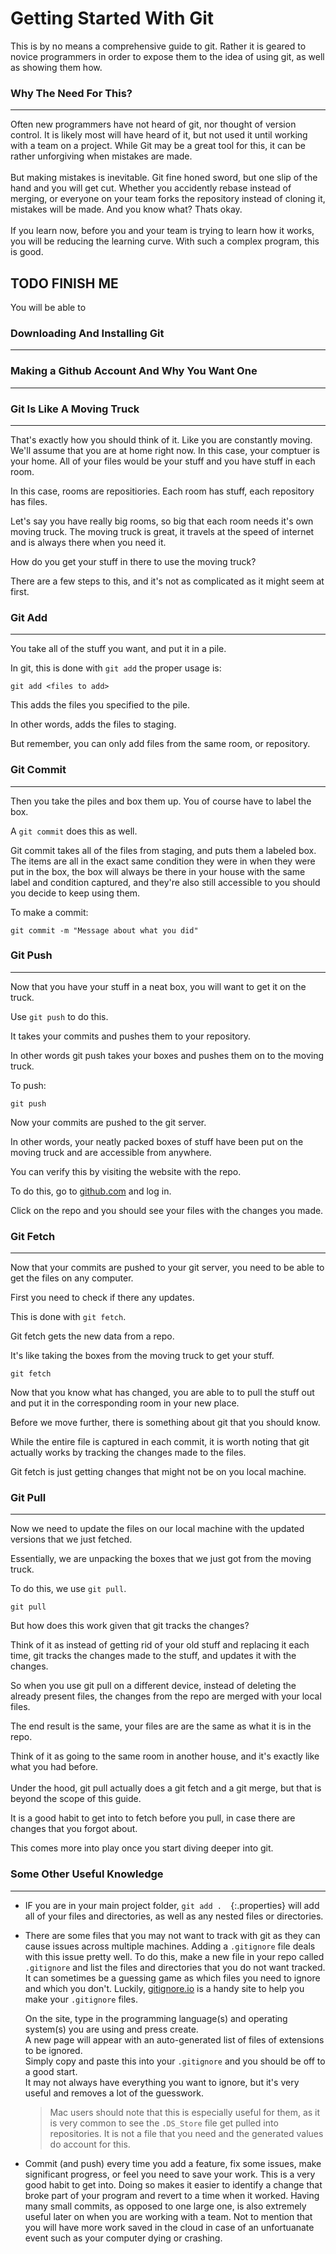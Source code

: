 # Getting Started With Git 

This is by no means a comprehensive guide to git. 
Rather it is geared to novice programmers in order to expose them to the idea of using git, as well as showing them how. 
 
 ### Why The Need For This?
 ---

 Often new programmers have not heard of git, nor thought of version control. 
 It is likely most will have heard of it, but not used it until working with a team on a project. 
 While Git may be a great tool for this, it can be rather unforgiving when mistakes are made. 
 <br> <br>
 But making mistakes is inevitable. 
 Git fine honed sword, but one slip of the hand and you will get cut. 
 Whether you accidently rebase instead of merging, or everyone on your team forks the repository instead of cloning it, mistakes will be made. 
 And you know what? 
 Thats okay. <br><br>
If you learn now, before you and your team is trying to learn how it works, you will be reducing the learning curve. 
With such a complex program, this is good. 

## TODO FINISH ME 
You will be able to 

### Downloading And Installing Git
---
### Making a Github Account And Why You Want One
---

### Git Is Like A Moving Truck
---

That's exactly how you should think of it. 
Like you are constantly moving. 
We'll assume that you are at home right now.
In this case, your comptuer is your home. 
All of your files would be your stuff and you have stuff in each room.

In this case, rooms are repositiories. 
Each room has stuff, each repository has files. 

Let's say you have really big rooms, so big that each room needs it's own moving truck. 
The moving truck is great, it travels at the speed of internet and is always there when you need it. 

How do you get your stuff in there to use the moving truck? 

There are a few steps to this, and it's not as complicated as it might seem at first. 

### Git Add
---

You take all of the stuff you want, and put it in a pile.

In git, this is done with `git add` the proper usage is:
```properties
git add <files to add>
```
This adds the files you specified to the pile.

In other words, adds the files to staging. 

But remember, you can only add files from the same room, or repository. 

### Git Commit
--- 

Then you take the piles and box them up. You of course have to label the box. 

A `git commit` does this as well. 

Git commit takes all of the files from staging, and puts them a labeled box. The items are all in the exact same condition they were in when they were put in the box, the box will always be there in your house with the same label and condition captured, and they're also still accessible to you should you decide to keep using them. 

To make a commit:
```properties
git commit -m "Message about what you did"
```

### Git Push
---

Now that you have your stuff in a neat box, you will want to get it on the truck. 

Use `git push` to do this. 

It takes your commits and pushes them to your repository. 

In other words git push takes your boxes and pushes them on to the moving truck. 

To push:

```properties
git push
```

Now your commits are pushed to the git server. 

In other words, your neatly packed boxes of stuff have been put on the moving truck and are accessible from anywhere. 

You can verify this by visiting the website with the repo. 

To do this, go to [github.com](https://github.com) and log in.
 
Click on the repo and you should see your files with the changes you made. 

### Git Fetch
---

Now that your commits are pushed to your git server, you need to be able to get the files on any computer. 

First you need to check if there any updates. 

This is done with `git fetch`. 

Git fetch gets the new data from a repo. 

It's like taking the boxes from the moving truck to get your stuff. 

```properties
git fetch
```

Now that you know what has changed, you are able to to pull the stuff out and put it in the corresponding room in your new place. 

Before we move further, there is something about git that you should know. 

While the entire file is captured in each commit, it is worth noting that git actually works by tracking the changes made to the files. 

Git fetch is just getting changes that might not be on you local machine. 

### Git Pull
---

Now we need to update the files on our local machine with the updated versions that we just fetched. 

Essentially, we are unpacking the boxes that we just got from the moving truck. 

To do this, we use `git pull`. 

```properties
git pull
```

But how does this work given that git tracks the changes?

Think of it as instead of getting rid of your old stuff and replacing it each time, git tracks the changes made to the stuff, and updates it with the changes. 

So when you use git pull on a different device, instead of deleting the already present files, the changes from the repo are merged with your local files. 

The end result is the same, your files are are the same as what it is in the repo.

Think of it as going to the same room in another house, and it's exactly like what you had before. 
<br>
<br>
Under the hood, git pull actually does a git fetch and a git merge, but that is beyond the scope of this guide. 

It is a good habit to get into to fetch before you pull, in case there are changes that you forgot about.

This comes more into play once you start diving deeper into git. 

### Some Other Useful Knowledge
----

* IF you are in your main project folder, `git add .  `{:.properties} will add all of your files and directories, as well as any nested files or directories. 

* There are some files that you may not want to track with git as they can cause issues across multiple machines.
Adding a `.gitignore` file deals with this issue pretty well. 
To do this, make a new file in your repo called `.gitignore` and list the files and directories that you do not want tracked.
It can sometimes be a guessing game as which files you need to ignore and which you don't.
Luckily, [gitignore.io](https://gitignore.io) is a handy site to help you make your `.gitignore` files.  
  
  On the site, type in the programming language(s) and operating system(s) you are using and press create. <br>
  A new page will appear with an auto-generated list of files of extensions to be ignored.  <br> 
  Simply copy and paste this into your `.gitignore` and you should be off to a good start.  
  It may not always have everything you want to ignore, but it's very useful and removes a lot of the guesswork.  
  > Mac users should note that this is especially useful for them, as it is very common to see the `.DS_Store` file get pulled into repositories. It is not a file that you need and the generated values do account for this. 

* Commit (and push) every time you add a feature, fix some issues, make significant progress, or feel you need to save your work. 
This is a very good habit to get into.
Doing so makes it easier to identify a change that broke part of your program and revert to a time when it worked. 
Having many small commits, as opposed to one large one, is also extremely useful later on when you are working with a team. 
Not to mention that you will have more work saved in the cloud in case of an unfortuanate event such as your computer dying or crashing. 


